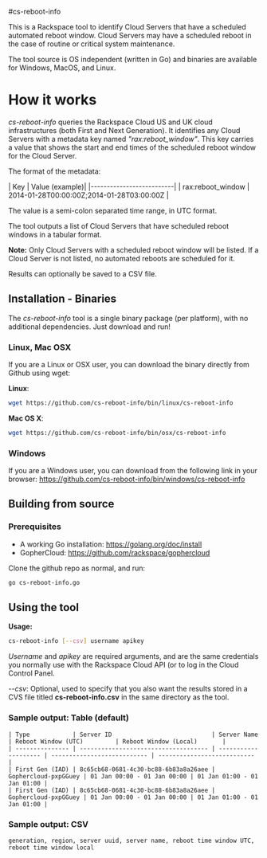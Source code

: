 #cs-reboot-info

This is a Rackspace tool to identify Cloud Servers that have a scheduled automated reboot window. Cloud Servers may have a scheduled reboot in the case of routine or critical system maintenance. 

The tool source is OS independent (written in Go) and binaries are available for Windows, MacOS, and Linux. 

# How it works

*cs-reboot-info* queries the Rackspace Cloud US and UK cloud infrastructures (both First and Next Generation). It identifies any Cloud Servers with a metadata key named *"rax:reboot_window"*. This key carries a value that shows the start and end times of the scheduled reboot window for the Cloud Server. 

The format of the metadata:


| Key | Value  (example)|
|--------------------------|
| rax:reboot_window | 2014-01-28T00:00:00Z;2014-01-28T03:00:00Z |


The value is a semi-colon separated time range, in UTC format. 

The tool outputs a list of Cloud Servers that have scheduled reboot windows in a tabular format. 

**Note:** Only Cloud Servers with a scheduled reboot window will be listed. If a Cloud Server is not listed, no automated reboots are scheduled for it. 

Results can optionally be saved to a CSV file. 


## Installation - Binaries

The *cs-reboot-info* tool is a single binary package (per platform), with no additional dependencies.  Just download and run!

### Linux, Mac OSX 

If you are a Linux or OSX user, you can download the binary directly from Github using wget:

**Linux**: 
```bash
wget https://github.com/cs-reboot-info/bin/linux/cs-reboot-info
```
**Mac OS X**: 
```bash
wget https://github.com/cs-reboot-info/bin/osx/cs-reboot-info
```

### Windows 

If you are a Windows user, you can download from the following link in your browser: https://github.com/cs-reboot-info/bin/windows/cs-reboot-info

## Building from source

### Prerequisites
* A working Go installation: https://golang.org/doc/install
* GopherCloud: https://github.com/rackspace/gophercloud

Clone the github repo as normal, and run:

```bash
go cs-reboot-info.go
```

## Using the tool

**Usage:**
```bash
cs-reboot-info [--csv] username apikey
```
*Username* and *apikey* are required arguments, and are the same credentials you normally use with the Rackspace Cloud API (or to log in the Cloud Control Panel. 

*--csv*: Optional, used to specify that you also want the results stored in a CVS file titled **cs-reboot-info.csv** in the same directory as the tool. 


### Sample output: Table (default)

```
| Type            | Server ID                            | Server Name          | Reboot Window (UTC)         | Reboot Window (Local)       |
| --------------- | ------------------------------------ | -------------------- | --------------------------- | --------------------------- |
| First Gen (IAD) | 8c65cb68-0681-4c30-bc88-6b83a8a26aee | Gophercloud-pxpGGuey | 01 Jan 00:00 - 01 Jan 00:00 | 01 Jan 01:00 - 01 Jan 01:00 |
| First Gen (IAD) | 8c65cb68-0681-4c30-bc88-6b83a8a26aee | Gophercloud-pxpGGuey | 01 Jan 00:00 - 01 Jan 00:00 | 01 Jan 01:00 - 01 Jan 01:00 |
```

### Sample output: CSV
```
generation, region, server uuid, server name, reboot time window UTC, reboot time window local
```



